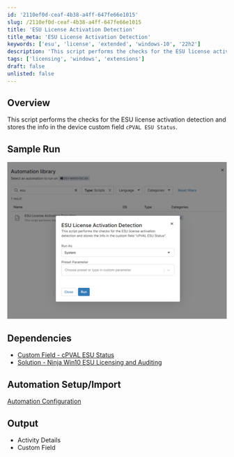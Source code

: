 ```yaml
---
id: '2110ef0d-ceaf-4b38-a4ff-647fe66e1015'
slug: /2110ef0d-ceaf-4b38-a4ff-647fe66e1015
title: 'ESU License Activation Detection'
title_meta: 'ESU License Activation Detection'
keywords: ['esu', 'license', 'extended', 'windows-10', '22h2']
description: 'This script performs the checks for the ESU license activation detection and stores the info in the custom field "cPVAL ESU Status".'
tags: ['licensing', 'windows', 'extensions']
draft: false
unlisted: false
---
```


## Overview

This script performs the checks for the ESU license activation detection and stores the info in the device custom field `cPVAL ESU Status`.

## Sample Run

![SampleRun](../../../static/img/docs/2731179e-384e-4fda-907a-365368ebf742/image3.webp)

## Dependencies

- [Custom Field - cPVAL ESU Status](/docs/b4d0f4a1-7891-4315-875e-01fc96b17d59)  
- [Solution - Ninja Win10 ESU Licensing and Auditing](/docs/f1ae37d6-7fa7-414c-8550-1ae9ea11b987)

## Automation Setup/Import

[Automation Configuration](https://github.com/ProVal-Tech/ninjarmm/blob/main/scripts/esu-license-activation-detection.ps1)

## Output

- Activity Details  
- Custom Field
